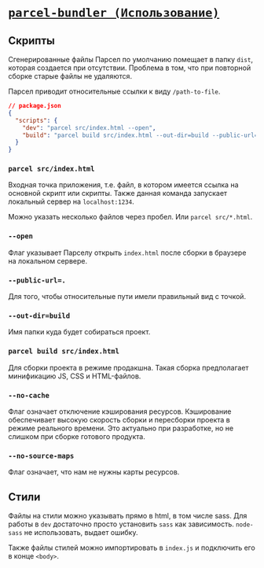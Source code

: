 # [`parcel-bundler (Использование)`](./index.md)

## Скрипты

Cгенерированные файлы Парсел по умолчанию помещает в папку `dist`, которая создается при отсутствии. Проблема в том, что при повторной сборке старые файлы не удаляются.

Парсел приводит относительные ссылки к виду `/path-to-file`.

```json
// package.json
{
  "scripts": {
    "dev": "parcel src/index.html --open",
    "build": "parcel build src/index.html --out-dir=build --public-url=. --no-source-maps --no-cache"
  }
}
```

### `parcel src/index.html`

Входная точка приложения, т.е. файл, в котором имеется ссылка на основной скрипт или скрипты. Также данная команда запускает локальный сервер на `localhost:1234`.

Можно указать несколько файлов через пробел. Или `parcel src/*.html`.

### `--open`

Флаг указывает Парселу открыть `index.html` после сборки в браузере на локальном сервере.

### `--public-url=.`

Для того, чтобы относительные пути имели правильный вид с точкой.

### `--out-dir=build`

Имя папки куда будет собираться проект.

### `parcel build src/index.html`

Для сборки проекта в режиме продакшна. Такая сборка предполагает минификацию JS, CSS и HTML-файлов.

### `--no-cache`

Флаг означает отключение кэширования ресурсов. Кэширование обеспечивает высокую скорость сборки и пересборки проекта в режиме реального времени. Это актуально при разработке, но не слишком при сборке готового продукта.

### `--no-source-maps`

Флаг означает, что нам не нужны карты ресурсов.

## Стили

Файлы на стили можно указывать прямо в html, в том числе sass. Для работы в `dev` достаточно просто установить `sass` как зависимость. `node-sass` не использовать, выдает ошибку.

Также файлы стилей можно импортировать в `index.js` и подключить его в конце `<body>`.

